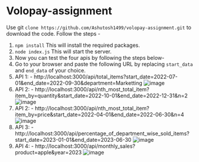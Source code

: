 # Volopay-assignment
Use git ``clone https://github.com/Ashutosh1499/volopay-assignment.git`` to download the code.
Follow the steps - 
1.  `npm install` This will install the required packages.
2.  `node index.js` This will start the server.
3.  Now you can test the four apis by following the steps below- 
4.  Go to your browser and paste the following URL by replacing `start_data` and `end_data` of your choice.
5.  API 1: - http://localhost:3000/api/total_items?start_date=2022-07-01&end_date=2022-09-30&department=Marketting
![image](https://github.com/Ashutosh1499/volopay-assignment/assets/105492487/9105ac80-4b1b-4343-9df3-b626df305e68)
6.  API 2: - http://localhost:3000/api/nth_most_total_item?item_by=quantity&start_date=2022-10-01&end_date=2022-12-31&n=2
![image](https://github.com/Ashutosh1499/volopay-assignment/assets/105492487/0844315c-78e5-4bc5-a029-be502482a293)
7.  API 2: - http://localhost:3000/api/nth_most_total_item?item_by=price&start_date=2022-04-01&end_date=2022-06-30&n=4
![image](https://github.com/Ashutosh1499/volopay-assignment/assets/105492487/a57a615d-09dc-4d1b-ba7d-4412eb784d53)
8.  API 3: - http://localhost:3000/api/percentage_of_department_wise_sold_items?start_date=2023-01-01&end_date=2023-06-30
![image](https://github.com/Ashutosh1499/volopay-assignment/assets/105492487/7d12a40a-8f9e-4866-b2dd-12841d0a24d7)
9.  API 4: - http://localhost:3000/api/monthly_sales?product=apple&year=2023
![image](https://github.com/Ashutosh1499/volopay-assignment/assets/105492487/7b28e871-0454-430c-a25e-6958992b7da0)
